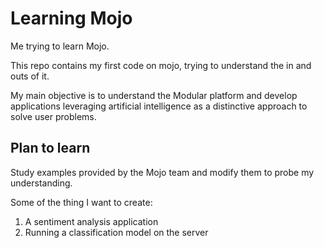 # Learning Mojo

Me trying to learn Mojo.

This repo contains my first code on mojo, trying to understand the in and outs of it.

My main objective is to understand the Modular platform and develop applications leveraging artificial intelligence as a distinctive approach to solve user problems.

## Plan to learn

Study examples provided by the Mojo team and modify them to probe my understanding.

Some of the thing I want to create:

1. A sentiment analysis application
2. Running a classification model on the server

